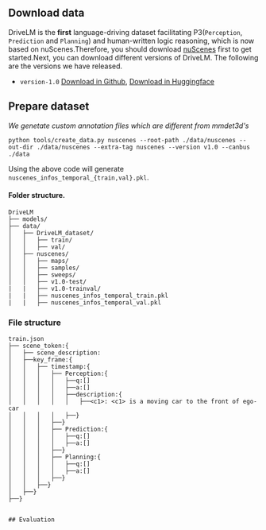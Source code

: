 ## Download data
DriveLM is the **first** language-driving dataset facilitating P3(`Perception`, `Prediction` and `Planning`) and human-written logic reasoning, which is now based on nuScenes.Therefore, you should download [nuScenes](https://www.nuscenes.org/) first to get started.Next, you can download different versions of DriveLM. The following are the versions we have released.


- `version-1.0` [Download in Github](https://github.com/OpenDriveLab/DriveLM), [Download in Huggingface](https://huggingface.co/datasets/OpenDrive/DriveLM)
## Prepare dataset
*We genetate custom annotation files which are different from mmdet3d's*
```
python tools/create_data.py nuscenes --root-path ./data/nuscenes --out-dir ./data/nuscenes --extra-tag nuscenes --version v1.0 --canbus ./data
```

Using the above code will generate `nuscenes_infos_temporal_{train,val}.pkl`.

#### Folder structure.
```
DriveLM
├── models/
├── data/
│   ├── DriveLM_dataset/
│   │   ├── train/
│   │   ├── val/
│   ├── nuscenes/
│   │   ├── maps/
│   │   ├── samples/
│   │   ├── sweeps/
│   │   ├── v1.0-test/
|   |   ├── v1.0-trainval/
|   |   ├── nuscenes_infos_temporal_train.pkl
|   |   ├── nuscenes_infos_temporal_val.pkl
```


### File structure
```
train.json
├── scene_token:{
│   ├── scene_description:
│   ├──key_frame:{
│   │   ├── timestamp:{
│   │   │   ├── Perception:{
│   │   │   │   ├──q:[]
│   │   │   │   ├──a:[]
│   │   │   │   ├──description:{
│   │   │   │   │   ├──<c1>: <c1> is a moving car to the front of ego-car
│   │   │   │   ├──}
│   │   │   ├──}
│   │   │   ├── Prediction:{
│   │   │   │   ├──q:[]
│   │   │   │   ├──a:[]
│   │   │   ├──}
│   │   │   ├── Planning:{
│   │   │   │   ├──q:[]
│   │   │   │   ├──a:[]
│   │   │   ├──}
│   │   ├──}
│   ├──}
├──}


## Evaluation
